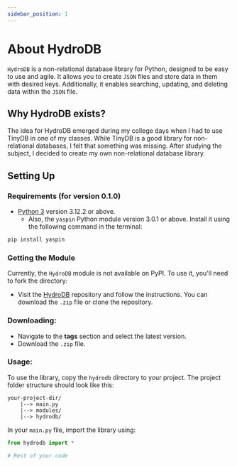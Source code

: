 ```yaml
---
sidebar_position: 1
---
```


# About HydroDB

`HydroDB` is a non-relational database library for Python, designed to be easy to use and agile. It allows you to create `JSON` files and store data in them with desired keys. Additionally, it enables searching, updating, and deleting data within the `JSON` file.

## Why HydroDB exists?

The idea for HydroDB emerged during my college days when I had to use TinyDB in one of my classes. While TinyDB is a good library for non-relational databases, I felt that something was missing. After studying the subject, I decided to create my own non-relational database library.

## Setting Up

### Requirements (for version 0.1.0)

- [Python 3](https://www.python.org/downloads/) version 3.12.2 or above.
  - Also, the `yaspin` Python module version 3.0.1 or above. Install it using the following command in the terminal:

```bash
pip install yaspin
```

### Getting the Module

Currently, the `HydroDB` module is not available on PyPI. To use it, you'll need to fork the directory:

- Visit the [HydroDB](https://github.com/CaioTeixeiraDePaula/HydroDB) repository and follow the instructions. You can download the `.zip` file or clone the repository.

### Downloading:

- Navigate to the **tags** section and select the latest version.
- Download the `.zip` file.

### Usage:

To use the library, copy the `hydrodb` directory to your project. The project folder structure should look like this:

```
your-project-dir/
    |--> main.py
    |--> modules/
    |--> hydrodb/
```

In your `main.py` file, import the library using:

```python
from hydrodb import *

# Rest of your code
```